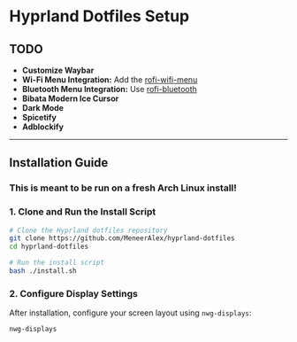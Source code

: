 # Hyprland Dotfiles Setup

## TODO
- **Customize Waybar**
- **Wi-Fi Menu Integration:** Add the [rofi-wifi-menu](https://github.com/ericmurphyxyz/rofi-wifi-menu)
- **Bluetooth Menu Integration:** Use [rofi-bluetooth](https://github.com/nickclyde/rofi-bluetooth)
- **Bibata Modern Ice Cursor**
- **Dark Mode**
- **Spicetify**
- **Adblockify**

---

## Installation Guide

### **This is meant to be run on a fresh Arch Linux install!**

### **1. Clone and Run the Install Script**

```bash
# Clone the Hyprland dotfiles repository
git clone https://github.com/MeneerAlex/hyprland-dotfiles
cd hyprland-dotfiles

# Run the install script
bash ./install.sh
```

### **2. Configure Display Settings**

After installation, configure your screen layout using `nwg-displays`:

```bash
nwg-displays
```

